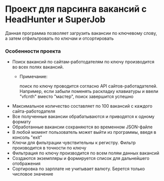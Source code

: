 # Проект для парсинга вакансий с HeadHunter и SuperJob

Данная программа позволяет загрузить вакансии по ключевому слову, а затем отфильтровать по ключам и отсортировать

### Особенности проекта
- Поиск вакансий по сайтам-работодателям по ключу производится во всех полях вакансий.
  - Примечание: 
  
    поиск по ключу проводится согласно API сайтов-работадателей. Например, если забыли поменять раскладку клавиатуры 
    и ввели "vfcnth" вместо "мастер", поиск завершится успешно
- Максимальное количество составляет по 100 вакансий с каждого сайта-работодателя
- Все полученные вакансии обрабатываются и приводятся к одному формату
- Обработанные вакансии сохраняются во временном JSON-файле
- В любой момент пользователь может выйти из программы, введя в консоль "exit"
- Ключи для фильтрации чувствительны к регистру. Фильтр производится в точности по ключу
- Фильтрация по ключу производится по всем полям данных вакансий
- Создаются экземпляры и формируется список для дальнейшего отображения
- Сортировка по зарплате не учитывает валюту. Берется только числовое значение